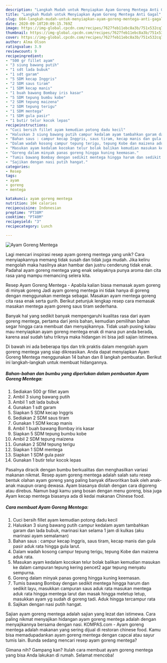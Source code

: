 ```yaml
---
description: "Langkah Mudah untuk Menyiapkan Ayam Goreng Mentega Anti Gagal"
title: "Langkah Mudah untuk Menyiapkan Ayam Goreng Mentega Anti Gagal"
slug: 604-langkah-mudah-untuk-menyiapkan-ayam-goreng-mentega-anti-gagal
date: 2020-09-10T20:09:15.769Z
image: https://img-global.cpcdn.com/recipes/7627feb11ebc8a3b/751x532cq70/ayam-goreng-mentega-foto-resep-utama.jpg
thumbnail: https://img-global.cpcdn.com/recipes/7627feb11ebc8a3b/751x532cq70/ayam-goreng-mentega-foto-resep-utama.jpg
cover: https://img-global.cpcdn.com/recipes/7627feb11ebc8a3b/751x532cq70/ayam-goreng-mentega-foto-resep-utama.jpg
author: Alma Olson
ratingvalue: 3.9
reviewcount: 9
recipeingredient:
- "500 gr fillet ayam"
- "3 siung bawang putih"
- "1 sdt lada bubuk"
- "1 sdt garam"
- "5 SDM kecap Inggris"
- "2 SDM saus tiram"
- "1 SDM kecap manis"
- "1 buah bawang Bombay iris kasar"
- "5 SDM tepung bumbu kobe"
- "2 SDM tepung maizena"
- "2 SDM tepung terigu"
- "1 SDM mentega"
- "1 SDM gula pasir"
- "1 butir telur kocok lepas"
recipeinstructions:
- "Cuci bersih fillet ayam kemudian potong dadu kecil"
- "Haluskan 3 siung bawang putih campur kedalam ayam tambahkan garam dan lada bubuk, marinasi kan selama 1 jam di kulkas (aku marinasi ayam semalaman)"
- "Bahan saus : campur kecap Inggris, saus tiram, kecap manis dan gula pasir aduk rata hingga gula larut."
- "Dalam wadah kosong campur tepung terigu, tepung Kobe dan maizena aduk rata."
- "Masukan ayam kedalam kocokan telur bolak balikan kemudian masukan ke dalam campuran tepung kering pencet2 agar tepung menyatu sempurna."
- "Goreng dalam minyak panas goreng hingga kuning keemasan."
- "Tumis bawang Bombay dengan sedikit mentega hingga harum dan sedikit layu, masukkan campuran saus aduk rata masukan mentega aduk rata hingga mentega larut dan masak hingga meletup letup, masukkan ayam yg sudah di goreng tadi. Aduk hingga tercampur rata"
- "Sajikan dengan nasi putih hangat."
categories:
- Resep
tags:
- ayam
- goreng
- mentega

katakunci: ayam goreng mentega 
nutrition: 104 calories
recipecuisine: Indonesian
preptime: "PT38M"
cooktime: "PT40M"
recipeyield: "3"
recipecategory: Lunch

---
```



![Ayam Goreng Mentega](https://img-global.cpcdn.com/recipes/7627feb11ebc8a3b/751x532cq70/ayam-goreng-mentega-foto-resep-utama.jpg)

Lagi mencari inspirasi resep ayam goreng mentega yang unik? Cara menyiapkannya memang tidak susah dan tidak juga mudah. Jika keliru mengolah maka hasilnya akan hambar dan justru cenderung tidak enak. Padahal ayam goreng mentega yang enak selayaknya punya aroma dan cita rasa yang mampu memancing selera kita.

Resep Ayam Goreng Mentega - Apabila kalian biasa memasak ayam goreng di minyak goreng Jadi ayam goreng mentega ini tidak hanya di goreng dengan menggunakan mentega sebagai. Masakan ayam mentega goreng cita rasa enak serta gurih. Berikut petunjuk lengkap resep cara memasak masakan mentega ayam goreng saus tiram sederhana.

Banyak hal yang sedikit banyak mempengaruhi kualitas rasa dari ayam goreng mentega, pertama dari jenis bahan, kemudian pemilihan bahan segar hingga cara membuat dan menyajikannya. Tidak usah pusing kalau mau menyiapkan ayam goreng mentega enak di mana pun anda berada, karena asal sudah tahu triknya maka hidangan ini bisa jadi sajian istimewa.


Di bawah ini ada beberapa tips dan trik praktis dalam mengolah ayam goreng mentega yang siap dikreasikan. Anda dapat menyiapkan Ayam Goreng Mentega menggunakan 14 bahan dan 8 langkah pembuatan. Berikut ini langkah-langkah untuk membuat hidangannya.

<!--inarticleads1-->

##### Bahan-bahan dan bumbu yang diperlukan dalam pembuatan Ayam Goreng Mentega:

1. Sediakan 500 gr fillet ayam
1. Ambil 3 siung bawang putih
1. Ambil 1 sdt lada bubuk
1. Gunakan 1 sdt garam
1. Siapkan 5 SDM kecap Inggris
1. Sediakan 2 SDM saus tiram
1. Gunakan 1 SDM kecap manis
1. Ambil 1 buah bawang Bombay iris kasar
1. Siapkan 5 SDM tepung bumbu kobe
1. Ambil 2 SDM tepung maizena
1. Gunakan 2 SDM tepung terigu
1. Siapkan 1 SDM mentega
1. Siapkan 1 SDM gula pasir
1. Gunakan 1 butir telur kocok lepas


Pasalnya diracik dengan bumbu berkualitas dan menghasilkan variasi makanan nikmat. Resep ayam goreng mentega adalah salah satu resep bentuk olahan ayam goreng yang paling banyak difavoritkan baik oleh anak-anak maupun orang dewasa. Ayam biasanya diolah dengan cara digoreng atau direbus. Namun bagi kamu yang bosan dengan menu goreng, bisa juga Ayam kecap mentega biasanya ada di kedai makanan Chinese food. 

<!--inarticleads2-->

##### Cara membuat Ayam Goreng Mentega:

1. Cuci bersih fillet ayam kemudian potong dadu kecil
1. Haluskan 3 siung bawang putih campur kedalam ayam tambahkan garam dan lada bubuk, marinasi kan selama 1 jam di kulkas (aku marinasi ayam semalaman)
1. Bahan saus : campur kecap Inggris, saus tiram, kecap manis dan gula pasir aduk rata hingga gula larut.
1. Dalam wadah kosong campur tepung terigu, tepung Kobe dan maizena aduk rata.
1. Masukan ayam kedalam kocokan telur bolak balikan kemudian masukan ke dalam campuran tepung kering pencet2 agar tepung menyatu sempurna.
1. Goreng dalam minyak panas goreng hingga kuning keemasan.
1. Tumis bawang Bombay dengan sedikit mentega hingga harum dan sedikit layu, masukkan campuran saus aduk rata masukan mentega aduk rata hingga mentega larut dan masak hingga meletup letup, masukkan ayam yg sudah di goreng tadi. Aduk hingga tercampur rata
1. Sajikan dengan nasi putih hangat.


Sajian ayam goreng mentega adalah sajian yang lezat dan istimewa. Cara paling nikmat menyajikan hidangan ayam goreng mentega adalah dengan menyajikannya bersama dengan nasi. KOMPAS.com - Ayam goreng mentega adalah makanan yang sering dijual di restoran chinese food. Kamu bisa memadupadankan ayam goreng mentega dengan capcai atau sayur tumis lain. Bunda sedang mencari resep ayam goreng mentega? 

Gimana nih? Gampang kan? Itulah cara membuat ayam goreng mentega yang bisa Anda lakukan di rumah. Selamat mencoba!
